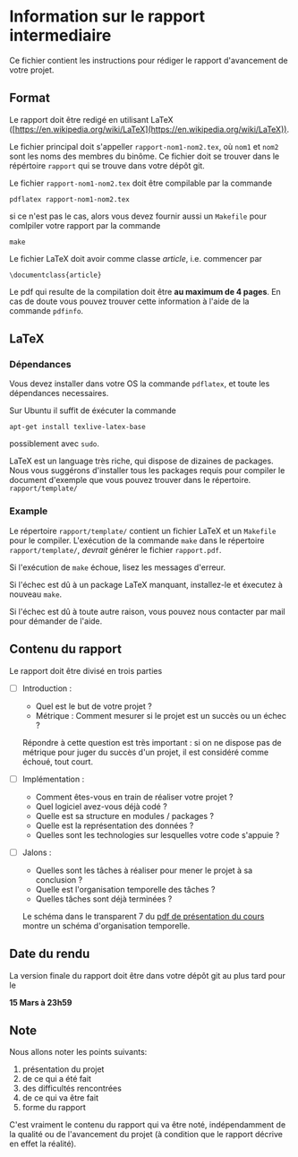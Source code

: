 # Information sur le rapport intermediaire

Ce fichier contient les instructions pour rédiger
le rapport d'avancement de votre projet.


## Format

Le rapport doit être redigé en utilisant LaTeX ([https://en.wikipedia.org/wiki/LaTeX](https://en.wikipedia.org/wiki/LaTeX)).

Le fichier principal doit s'appeller `rapport-nom1-nom2.tex`,
où `nom1` et `nom2` sont les noms des membres du binôme.
Ce fichier doit se trouver dans le répértoire 
`rapport`
qui se trouve dans votre dépôt git.

Le fichier `rapport-nom1-nom2.tex` doit être compilable
par la commande 

```
pdflatex rapport-nom1-nom2.tex
```

si ce n'est pas le cas, alors vous devez fournir aussi
un `Makefile` pour comlpiler votre rapport par la commande

```
make
```

Le fichier LaTeX doit avoir comme classe _article_, i.e.
commencer par

```
\documentclass{article}
```

Le pdf qui resulte de la compilation doit être __au maximum de 4 pages__.
En cas de doute vous pouvez trouver cette information à l'aide 
de la commande `pdfinfo`.


## LaTeX

### Dépendances

Vous devez installer dans votre OS la commande `pdflatex`,
et toute les dépendances necessaires.

Sur Ubuntu il suffit de éxécuter la commande

```
apt-get install texlive-latex-base
```

possiblement avec `sudo`.

LaTeX est un language très riche, qui dispose de  dizaines de packages.
Nous vous suggérons d'installer tous les packages requis pour compiler le document d'exemple que vous pouvez trouver dans le répertoire.
`rapport/template/`

### Example

Le répertoire `rapport/template/` contient un fichier LaTeX
et un `Makefile` pour le compiler.
L'exécution de la commande `make` dans le répertoire `rapport/template/`,
_devrait_ générer le fichier `rapport.pdf`.

Si l'exécution de `make` échoue, lisez les messages d'erreur.

Si l'échec est dû à un package LaTeX manquant,
installez-le et éxecutez à nouveau `make`.

Si l'échec est dû à toute autre raison,
vous pouvez nous contacter par mail pour
démander de l'aide.



## Contenu du rapport

Le rapport doit être divisé en trois parties

- [ ] Introduction :

  - Quel est le but de votre projet ? 
  - Métrique :
  Comment mesurer si le projet est un succès ou un échec ?
  
  Répondre à cette question est très important :
  si on ne dispose pas de métrique pour juger
  du succès d'un projet, il est considéré comme échoué, tout court.

- [ ] Implémentation :

  - Comment êtes-vous en train de réaliser votre projet ?
  - Quel logiciel avez-vous déjà codé ?
  - Quelle est sa structure en modules / packages ?
  - Quelle est la représentation des données ?
  - Quelles sont les technologies sur lesquelles votre code s'appuie ?
  
- [ ] Jalons :
  - Quelles sont les tâches à réaliser pour mener le projet à sa conclusion ?
  - Quelle est l'organisation temporelle des tâches ?
  - Quelles tâches sont déjà terminées ?
  
  Le schéma dans le transparent 7 du [pdf de présentation du cours](https://www.irif.fr/~gio/teaching/2023-24/plong/presentation-2324.pdf)
  montre un schéma d'organisation temporelle.



## Date du rendu

La version finale du rapport doit être dans votre dépôt git
au plus tard pour le

__15 Mars à 23h59__


## Note

Nous allons noter les points suivants:

1. présentation du projet
1. de ce qui a été fait
1. des difficultés rencontrées
1. de ce qui va être fait
1. forme du rapport

C'est vraiment le contenu du rapport qui va être noté, indépendamment de la qualité ou de l'avancement du projet
(à condition que le rapport décrive en effet la réalité).

